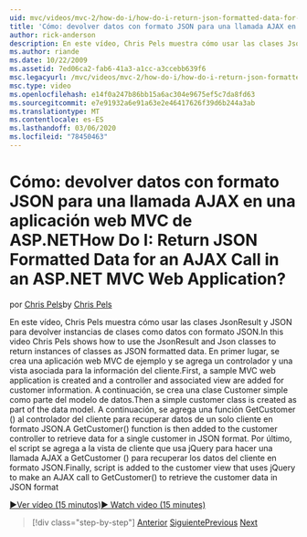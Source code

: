 ```yaml
---
uid: mvc/videos/mvc-2/how-do-i/how-do-i-return-json-formatted-data-for-an-ajax-call-in-an-aspnet-mvc-web-application
title: 'Cómo: devolver datos con formato JSON para una llamada AJAX en una aplicación web MVC de ASP.NET | Microsoft Docs'
author: rick-anderson
description: En este vídeo, Chris Pels muestra cómo usar las clases JsonResult y JSON para devolver instancias de clases como datos con formato JSON. En primer lugar, se muestra una web de ejemplo MVC...
ms.author: riande
ms.date: 10/22/2009
ms.assetid: 7ed06ca2-fab6-41a3-a1cc-a3ccebb639f6
msc.legacyurl: /mvc/videos/mvc-2/how-do-i/how-do-i-return-json-formatted-data-for-an-ajax-call-in-an-aspnet-mvc-web-application
msc.type: video
ms.openlocfilehash: e14f0a247b86bb15a6ac304e9675ef5c7da8fd63
ms.sourcegitcommit: e7e91932a6e91a63e2e46417626f39d6b244a3ab
ms.translationtype: MT
ms.contentlocale: es-ES
ms.lasthandoff: 03/06/2020
ms.locfileid: "78450463"
---
```

# <a name="how-do-i-return-json-formatted-data-for-an-ajax-call-in-an-aspnet-mvc-web-application"></a><span data-ttu-id="ab53b-105">Cómo: devolver datos con formato JSON para una llamada AJAX en una aplicación web MVC de ASP.NET</span><span class="sxs-lookup"><span data-stu-id="ab53b-105">How Do I: Return JSON Formatted Data for an AJAX Call in an ASP.NET MVC Web Application?</span></span>

<span data-ttu-id="ab53b-106">por [Chris Pels](https://twitter.com/chrispels)</span><span class="sxs-lookup"><span data-stu-id="ab53b-106">by [Chris Pels](https://twitter.com/chrispels)</span></span>

<span data-ttu-id="ab53b-107">En este vídeo, Chris Pels muestra cómo usar las clases JsonResult y JSON para devolver instancias de clases como datos con formato JSON.</span><span class="sxs-lookup"><span data-stu-id="ab53b-107">In this video Chris Pels shows how to use the JsonResult and Json classes to return instances of classes as JSON formatted data.</span></span> <span data-ttu-id="ab53b-108">En primer lugar, se crea una aplicación web MVC de ejemplo y se agrega un controlador y una vista asociada para la información del cliente.</span><span class="sxs-lookup"><span data-stu-id="ab53b-108">First, a sample MVC web application is created and a controller and associated view are added for customer information.</span></span> <span data-ttu-id="ab53b-109">A continuación, se crea una clase Customer simple como parte del modelo de datos.</span><span class="sxs-lookup"><span data-stu-id="ab53b-109">Then a simple customer class is created as part of the data model.</span></span> <span data-ttu-id="ab53b-110">A continuación, se agrega una función GetCustomer () al controlador del cliente para recuperar datos de un solo cliente en formato JSON.</span><span class="sxs-lookup"><span data-stu-id="ab53b-110">A GetCustomer() function is then added to the customer controller to retrieve data for a single customer in JSON format.</span></span> <span data-ttu-id="ab53b-111">Por último, el script se agrega a la vista de cliente que usa jQuery para hacer una llamada AJAX a GetCustomer () para recuperar los datos del cliente en formato JSON.</span><span class="sxs-lookup"><span data-stu-id="ab53b-111">Finally, script is added to the customer view that uses jQuery to make an AJAX call to GetCustomer() to retrieve the customer data in JSON format</span></span>

[<span data-ttu-id="ab53b-112">&#9654;Ver vídeo (15 minutos)</span><span class="sxs-lookup"><span data-stu-id="ab53b-112">&#9654; Watch video (15 minutes)</span></span>](https://channel9.msdn.com/Blogs/ASP-NET-Site-Videos/how-do-i-return-json-formatted-data-for-an-ajax-call-in-an-aspnet-mvc-web-application)

> [!div class="step-by-step"]
> <span data-ttu-id="ab53b-113">[Anterior](aspnet-mvc-how-10-minute-technical-video-for-developers.md)
> [Siguiente](how-do-i-work-with-data-in-aspnet-mvc-partial-views.md)</span><span class="sxs-lookup"><span data-stu-id="ab53b-113">[Previous](aspnet-mvc-how-10-minute-technical-video-for-developers.md)
[Next](how-do-i-work-with-data-in-aspnet-mvc-partial-views.md)</span></span>
